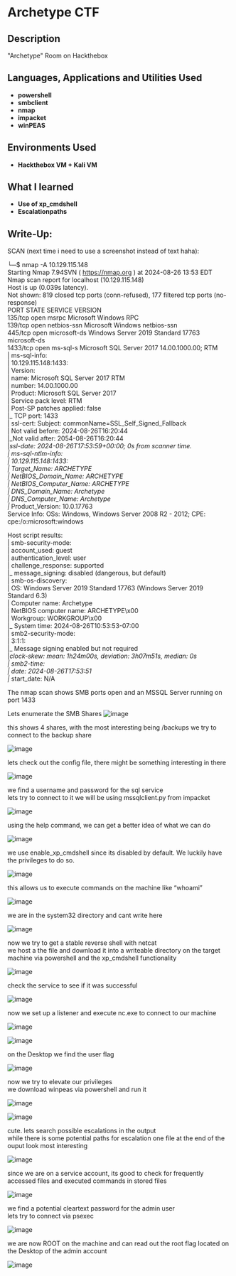 <h1>Archetype CTF</h1>



<h2>Description</h2>
"Archetype" Room on Hackthebox
<br />


<h2>Languages, Applications and Utilities Used</h2>

- <b>powershell</b>
- <b>smbclient</b>
- <b>nmap</b>
- <b>impacket</b>
- <b>winPEAS</b>

<h2>Environments Used </h2>

- <b>Hackthebox VM + Kali VM</b> 
  
<h2>What I learned</h2>

- <b>Use of xp_cmdshell</b>
- <b>Escalationpaths</b>

<h2>Write-Up:</h2>

SCAN (next time i need to use a screenshot instead of text haha):

└─$ nmap -A 10.129.115.148 <br>
Starting Nmap 7.94SVN ( https://nmap.org ) at 2024-08-26 13:53 EDT <br>
Nmap scan report for localhost (10.129.115.148) <br>
Host is up (0.039s latency). <br>
Not shown: 819 closed tcp ports (conn-refused), 177 filtered tcp ports (no-response) <br>
PORT     STATE SERVICE      VERSION <br>
135/tcp  open  msrpc        Microsoft Windows RPC <br>
139/tcp  open  netbios-ssn  Microsoft Windows netbios-ssn <br>
445/tcp  open  microsoft-ds Windows Server 2019 Standard 17763 microsoft-ds <br>
1433/tcp open  ms-sql-s     Microsoft SQL Server 2017 14.00.1000.00; RTM <br>
| ms-sql-info:  <br>
|   10.129.115.148:1433:  <br>
|     Version:  <br>
|       name: Microsoft SQL Server 2017 RTM <br>
|       number: 14.00.1000.00 <br>
|       Product: Microsoft SQL Server 2017 <br>
|       Service pack level: RTM <br>
|       Post-SP patches applied: false <br>
|_    TCP port: 1433 <br>
| ssl-cert: Subject: commonName=SSL_Self_Signed_Fallback <br>
| Not valid before: 2024-08-26T16:20:44 <br> 
|_Not valid after:  2054-08-26T16:20:44 <br> 
|_ssl-date: 2024-08-26T17:53:59+00:00; 0s from scanner time. <br>
| ms-sql-ntlm-info: <br>
|   10.129.115.148:1433: <br>
|     Target_Name: ARCHETYPE <br> 
|     NetBIOS_Domain_Name: ARCHETYPE <br>
|     NetBIOS_Computer_Name: ARCHETYPE <br>
|     DNS_Domain_Name: Archetype <br>
|     DNS_Computer_Name: Archetype <br>
|_    Product_Version: 10.0.17763 <br>
Service Info: OSs: Windows, Windows Server 2008 R2 - 2012; CPE: cpe:/o:microsoft:windows <br>

Host script results: <br>
| smb-security-mode:  <br>
|   account_used: guest <br>
|   authentication_level: user <br>
|   challenge_response: supported <br>
|_  message_signing: disabled (dangerous, but default) <br>
| smb-os-discovery: <br>
|   OS: Windows Server 2019 Standard 17763 (Windows Server 2019 Standard 6.3) <br>
|   Computer name: Archetype <br>
|   NetBIOS computer name: ARCHETYPE\x00 <br>
|   Workgroup: WORKGROUP\x00 <br>
|_  System time: 2024-08-26T10:53:53-07:00 <br>
| smb2-security-mode: <br>
|   3:1:1:  <br>
|_    Message signing enabled but not required <br>
|_clock-skew: mean: 1h24m00s, deviation: 3h07m51s, median: 0s <br>
| smb2-time: <br>
|   date: 2024-08-26T17:53:51 <br>
|_  start_date: N/A <br>


The nmap scan shows SMB ports open and an MSSQL Server running on port 1433

Lets enumerate the SMB Shares
![image](https://github.com/user-attachments/assets/f3bafbbc-ba03-4de1-8c98-850fd52f8dbd)



this shows 4 shares, with the most interesting being /backups
we try to connect to the backup share

![image](https://github.com/user-attachments/assets/95a53e64-2cca-448f-a3d7-dfea61a37442)



lets check out the config file, there might be something interesting in there

![image](https://github.com/user-attachments/assets/d7db902f-099b-47d3-a4e6-642757bdb6b2)


we find a username and password for the sql service <br>
lets try to connect to it
we will be using mssqlclient.py from impacket

![image](https://github.com/user-attachments/assets/2bd5d44b-255b-4723-91e0-e1c61edab810)


using the help command, we can get a better idea of what we can do

![image](https://github.com/user-attachments/assets/b288844c-9c89-44b5-86bb-852506f74ec3)


we use enable_xp_cmdshell since its disabled by default. We luckily have the privileges to do so.

![image](https://github.com/user-attachments/assets/75774b6c-9ae4-4aff-97a1-54fd1772e282)


this allows us to execute commands on the machine like “whoami”

![image](https://github.com/user-attachments/assets/94e5920b-a1d9-4177-a8bd-a6b27a7a8be7)


we are in the system32 directory and cant write here

![image](https://github.com/user-attachments/assets/44e94120-6b52-4dea-9091-94854586d00d)


now we try to get a stable reverse shell with netcat <br>
we host a the file and download it into a writeable directory on the target machine via powershell and the xp_cmdshell functionality

![image](https://github.com/user-attachments/assets/d09b6935-30c6-4413-8f7c-839ff1885f23)


check the service to see if it was successful

![image](https://github.com/user-attachments/assets/7508d18c-ab9b-4f6a-8b28-4e24f0fd1854)


now we set up a listener and execute nc.exe to connect to our machine

![image](https://github.com/user-attachments/assets/24906c6d-1769-486b-9644-b5f34e28262a)

![image](https://github.com/user-attachments/assets/ba5ccc56-c467-4f8a-b67e-7dad1d7c29f8)



on the Desktop we find the user flag

![image](https://github.com/user-attachments/assets/eff0baa8-0b9a-4c88-8059-c08ab3097294)


now we try to elevate our privileges <br>
we download winpeas via powershell and run it


![image](https://github.com/user-attachments/assets/5956a554-5d92-442c-9e58-4fede73a1bf3)


![image](https://github.com/user-attachments/assets/cd09dd18-8f2a-4554-b1bb-a63eed9fb615)


cute. lets search possible escalations in the output <br>
while there is some potential paths for escalation one file at the end of the ouput look most interesting

![image](https://github.com/user-attachments/assets/6297c106-56c3-47b3-8bf6-1117dac84f2b)


since we are on a service account, its good to check for frequently accessed files and executed commands in stored files

![image](https://github.com/user-attachments/assets/c9d7fce9-067a-4fb8-9aa5-c69d5ad8afbf)


we find a potential cleartext password for the admin user <br>
lets try to connect via psexec

![image](https://github.com/user-attachments/assets/984f4b1b-2aa2-49b9-9d16-e3ff8414cfb5)



we are now ROOT on the machine and can read out the root flag located on the Desktop of the admin account

![image](https://github.com/user-attachments/assets/f51ed616-1900-492e-a19b-e3de65b9d11e)



